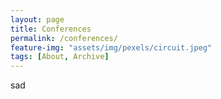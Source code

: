 ```yaml
---
layout: page
title: Conferences
permalink: /conferences/
feature-img: "assets/img/pexels/circuit.jpeg"
tags: [About, Archive]
---
```

sad
<!-- {% include confddl.html %} -->

